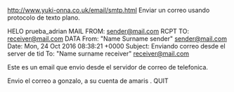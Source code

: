 http://www.yuki-onna.co.uk/email/smtp.html
Enviar un correo usando protocolo de texto plano.

HELO prueba_adrian
MAIL FROM: sender@mail.com
RCPT TO: receiver@mail.com
DATA
From: "Name Surname sender" <sender@mail.com>
Date: Mon, 24 Oct 2016 08:38:21 +0000
Subject: Enviando correo desde el server de tid
To: "Name surname receiver" <receiver@mail.com>

Este es un email que envio desde el servidor de correo de telefonica.

Envio el correo a gonzalo, a su cuenta de amaris
.
QUIT
